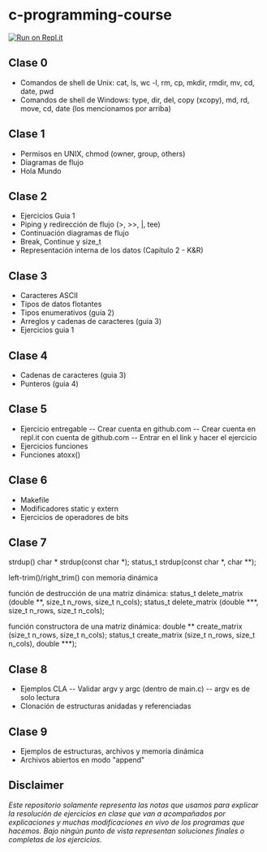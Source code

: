 # c-programming-course
[![Run on Repl.it](https://repl.it/badge/github/froasio/c-programming-course)](https://repl.it/github/froasio/c-programming-course)

## Clase 0
- Comandos de shell de Unix: cat, ls, wc -l, rm, cp, mkdir, rmdir, mv, cd, date, pwd
- Comandos de shell de Windows: type, dir, del, copy (xcopy), md, rd, move, cd, date (los mencionamos por arriba)

## Clase 1
- Permisos en UNIX, chmod (owner, group, others)
- Diagramas de flujo
- Hola Mundo

## Clase 2
- Ejercicios Guia 1
- Piping y redirección de flujo (>, >>, |, tee)
- Continuación diagramas de flujo 
- Break, Continue y size_t
- Representación interna de los datos (Capítulo 2 - K&R)

## Clase 3
- Caracteres ASCII
- Tipos de datos flotantes
- Tipos enumerativos (guia 2)
- Arreglos y cadenas de caracteres (guia 3)
- Ejercicios guia 1

## Clase 4
- Cadenas de caracteres (guia 3)
- Punteros (guia 4)

## Clase 5
- Ejercicio entregable
-- Crear cuenta en github.com
-- Crear cuenta en repl.it con cuenta de github.com
-- Entrar en el link y hacer el ejercicio
- Ejercicios funciones
- Funciones atoxx()

## Clase 6
- Makefile
- Modificadores static y extern
- Ejercicios de operadores de bits

## Clase 7

 strdup()
char * strdup(const char *);
status_t strdup(const char *, char \*\*);

 left-trim()/right_trim() con memoria dinámica

 función de destrucción de una matriz dinámica:
status_t delete_matrix (double \*\*, size_t n_rows, size_t n_cols);
status_t delete_matrix (double \*\*\*, size_t n_rows, size_t n_cols);

 función constructora de una matriz dinámica:
double \*\* create_matrix (size_t n_rows, size_t n_cols);
status_t create_matrix (size_t n_rows, size_t n_cols), double \*\*\*);

## Clase 8
- Ejemplos CLA
-- Validar argv y argc (dentro de main.c)
-- argv es de solo lectura
- Clonación de estructuras anidadas y referenciadas

## Clase 9
- Ejemplos de estructuras, archivos y memoria dinámica
- Archivos abiertos en modo "append"

## Disclaimer
*Este repositorio solamente representa las notas que usamos para explicar la resolución de ejercicios en clase que van a acompañados por explicaciones y muchas modificaciones en vivo de los programas que hacemos. Bajo ningún punto de vista representan soluciones finales o completas de los ejercicios.*

